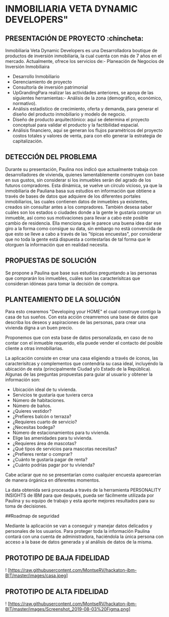 # INMOBILIARIA VETA DYNAMIC DEVELOPERS"

## PRESENTACIÓN DE PROYECTO :chincheta:

Inmobiliaria Veta Dynamic Developers es una Desarrolladora boutique de productos de inversión inmobiliaria, la cual cuenta con más de 7 años en el mercado.
Actualmente, ofrece los servicios de:- Planeación de Negocios de Inversión Inmobiliaira
- Desarrollo Inmobiliario
- Gerenciamiento de proyecto
- Consultoría de inversión patrimonial
- UpGrandingPara realizar las actividades anteriores, se apoya de las siguientes herramientas:- Análisis de la zona (demográfico, económico, normativo).
- Análisis estadístico de crecimiento, oferta y demanda, para generar el diseño del producto inmobiliario y modelo de      negocio.
- Diseño de producto arquitectónico: aquí se determina el proyecto conceptual para validar el producto y la                factibilidad espacial.
- Análisis financiero, aquí se generan los flujos paramétricos del proyecto costos totales y valores de venta, para        con ello generar la estrategia de capitalización.

## DETECCIÓN DEL PROBLEMA 

Durante su presentación, Paulina nos indicó que actualmente trabaja con desarrolladores de vivienda, quienes lamentablemente construyen con base en sus gustos, sin considerar si los inmuebles serán del agrado de los futuros compradores. Esta dinámica, se vuelve un círculo vicioso, ya que la inmobiliaria de Pauliana basa sus estudios en información que obtiene a través de bases de datos que adquiere de los diferentes portales inmobiliarios, las cuales contienen datos de inmuebles ya existentes, creados sin consultar antes a los compradores. También desesa saber cuáles son los estados o ciudades donde a la gente le gustaría comprar un inmueble, así como sus motivaciones para llevar a cabo este posible cambio de residencia. Ella menciona que le parece una buena idea dar ese giro a la forma como consigue su data, sin embargo no está convencida de que esto se lleve a cabo a través de las "típicas encuestas", por considerar que no toda la gente está dispuesta a contestarlas de tal forma que le otorguen la información que en realidad necesita.

## PROPUESTAS DE SOLUCIÓN 

Se propone a Paulina que base sus estudios preguntando a las personas que comprarán los inmuebles, cuáles son las caracterísitcas que consideran idóneas para tomar la decisión de compra. 

## PLANTEAMIENTO DE LA SOLUCIÓN 

Para esto crearemos "Developing your HOME" el cual construye contigo la casa de tus sueños. Con esta acción creamremos una base de datos que describa los deseos y aspiraciones de las personas, para crear una vivienda digna a un buen precio.

Proponemos que con esta base de datos personalizada, en caso de no contar con el inmueble requerido, ella puede vender el contacto del posible cliente a otras inmobiliarias.

La aplicación consiste en crear una casa eligiendo a través de íconos, las caracterísitcas y complementos que contendría su casa ideal, incluyéndo la ubicación de esta (principalmente Ciudad y/o Estado de la República).
Algunas de las preguntas propuestas para guiar al usuario y obtener la información son:
- Ubicación ideal de tu vivienda.
- Servicios te gustaría que tuviera cerca
- Número de habitaciones.
- Número de baños.
- ¿Quieres vestidor?
- ¿Prefieres balcón o terraza?
- ¿Requieres cuarto de servicio?
- ¿Necesitas bodega?
- Número de estacionamientos para tu vivienda.
- Elige las amenidades para tu vivienda.
- ¿Requieres área de mascotas?
- ¿Qué tipos de servicios para mascotas necesitas?
- ¿Prefieres rentar o comprar?
- ¿Cuánto te gustaría pagar de renta?
- ¿Cuánto podrías pagar por tu vivienda?

Cabe aclarar que no se presentarían como cualquier encuesta aparecerían de manera órgánica en diferentes momentos.

La data obtenida será procesada a través de la herramienta PERSONALITY INSIGHTS de IBM para que después, pueda ser fácilmente utilizada por Paulina y su equipo de trabajo y esta aporte mejores resultados para su toma de decisiones.

##Roadmap de seguridad

Mediante la aplicación se van a conseguir y manejar datos delicados y personales de los usuarios. Para proteger toda la información Paulina contará con una cuenta de administradora, haciéndola la única persona con acceso a la base de datos generada y al análisis de datos de la misma.

## PROTOTIPO DE BAJA FIDELIDAD

! [https://raw.githubusercontent.com/MontseRV/hackaton-ibm-BIT/master/images/casa.jpeg]

## PROTOTIPO DE ALTA FIDELIDAD

! [https://raw.githubusercontent.com/MontseRV/hackaton-ibm-BIT/master/images/Screenshot_2019-08-03%20Figma.png]